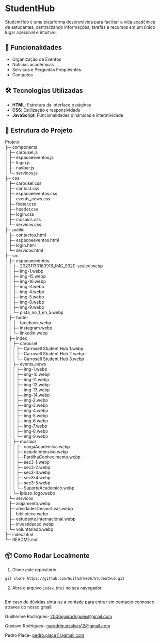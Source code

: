 ﻿# StudentHub

StudentHub é uma plataforma desenvolvida para facilitar a vida acadêmica de estudantes, centralizando informações, tarefas e recursos em um único lugar acessível e intuitivo.

## 🚀 Funcionalidades

- Organização de Eventos
- Notícias acadêmicas
- Serviços e Perguntas Frequêsntes
- Contactos
  
## 🛠️ Tecnologias Utilizadas

- **HTML**: Estrutura da interface e páginas
- **CSS**: Estilização e responsividade
- **JavaScript**: Funcionalidades dinâmicas e interatividade

## 📂 Estrutura do Projeto

Projeto                                       
├─ components                                 
│  ├─ carousel.js                             
│  ├─ espacoeeventos.js                       
│  ├─ login.js                                
│  ├─ navbar.js                               
│  └─ servicos.js                             
├─ css                                        
│  ├─ carousel.css                            
│  ├─ contact.css                             
│  ├─ espacoeeventos.css                      
│  ├─ events_news.css                         
│  ├─ footer.css                              
│  ├─ header.css                              
│  ├─ login.css                               
│  ├─ mosaics.css                             
│  └─ servicos.css                            
├─ public                                     
│  ├─ contactos.html                          
│  ├─ espacoeeventos.html                     
│  ├─ login.html                              
│  └─ servicos.html                           
├─ src                                        
│  ├─ espacoeeventos                          
│  │  ├─ 20231130163916_IMG_9320-scaled.webp  
│  │  ├─ img-1.webp                           
│  │  ├─ img-15.webp                          
│  │  ├─ img-16.webp                          
│  │  ├─ img-3.webp                           
│  │  ├─ img-4.webp                           
│  │  ├─ img-5.webp                           
│  │  ├─ img-8.webp                           
│  │  ├─ img-9.webp                           
│  │  └─ pista_no_1_eh_5.webp                 
│  ├─ footer                                  
│  │  ├─ facebook.webp                        
│  │  ├─ instagram.webp                       
│  │  └─ linkedin.webp                        
│  ├─ index                                   
│  │  ├─ carousel                             
│  │  │  ├─ Carrosell Student Hub 1.webp      
│  │  │  ├─ Carrosell Student Hub 2.webp      
│  │  │  └─ Carrosell Student Hub 3.webp      
│  │  ├─ events_news                          
│  │  │  ├─ img-1.webp                        
│  │  │  ├─ img-10.webp                       
│  │  │  ├─ img-11.webp                       
│  │  │  ├─ img-12.webp                       
│  │  │  ├─ img-13.webp                       
│  │  │  ├─ img-14.webp                       
│  │  │  ├─ img-2.webp                        
│  │  │  ├─ img-3.webp                        
│  │  │  ├─ img-4.webp                        
│  │  │  ├─ img-5.webp                        
│  │  │  ├─ img-6.webp                        
│  │  │  ├─ img-7.webp                        
│  │  │  ├─ img-8.webp                        
│  │  │  └─ img-9.webp                        
│  │  ├─ mosaics                              
│  │  │  ├─ cargaAcademica.webp               
│  │  │  ├─ estudoIntensivo.webp              
│  │  │  ├─ PartilhaConhecimento.webp         
│  │  │  ├─ sec3-1.webp                       
│  │  │  ├─ sec3-2.webp                       
│  │  │  ├─ sec3-3.webp                       
│  │  │  ├─ sec3-4.webp                       
│  │  │  ├─ sec3-5.webp                       
│  │  │  └─ SuporteAcademico.webp             
│  │  └─ Ipluso_logo.webp                     
│  └─ servicos                                
│     ├─ alojamento.webp                      
│     ├─ atividadesDesportivas.webp           
│     ├─ biblioteca.webp                      
│     ├─ estudante.Internacional.webp         
│     ├─ investidacao.webp                    
│     └─ voluntariado.webp                    
├─ index.html                                 
└─ README.md                                  

## 📦 Como Rodar Localmente

1. Clone este repositório:
   
```bash
git clone https://github.com/Guilh3rme06/StudentHub.git
```
   
2. Abra o arquivo `index.html` no seu navegador.

##
Em caso de dúvidas sinta-se a vontade para entrar em contacto connosco atraves do nosso gmail: 

Guilherme Rodrigues- 2006guiirodrigues@gmail.com

Gustavo Rodrigues- gurodriguesalves12@gmail.com

Pedro Place- pedro.place11@gmail.com
